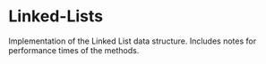 # Linked-Lists
Implementation of the Linked List data structure. Includes notes for performance times of the methods.

